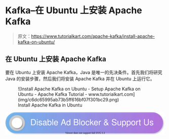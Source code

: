 # Kafka–在 Ubuntu 上安装 Apache Kafka

> 原文：<https://www.tutorialkart.com/apache-kafka/install-apache-kafka-on-ubuntu/>

## 在 Ubuntu 上安装 Apache Kafka

要在 Ubuntu 上安装 Apache Kafka，Java 是唯一的先决条件。首先我们将研究 Java 的安装步骤，然后我们将安装 Apache Kafka 并在 Ubuntu 上运行它。

<figure class="aligncenter">![Install Apache Kafka on Ubuntu - Setup Apache Kafka on Ubuntu - Apache Kafka Tutorial - www.tutorialkart.com](img/c6dc65995ab73b5ff616bf07f301bc29.png)

<figcaption>Install Apache Kafka in Ubuntu</figcaption>

</figure>

[![](img/925da31b32d6bc3827932f6c8afb11bb.png)](https://www.tutorialkart.com/)